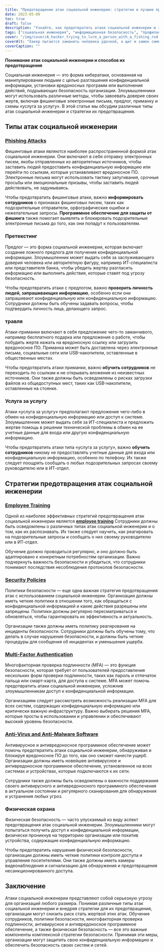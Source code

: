 ```yaml
---
title: "Предотвращение атак социальной инженерии: стратегии и лучшие практики"
date: 2023-05-09
toc: true
draft: false
description: "Узнайте, как предотвратить атаки социальной инженерии и защитить конфиденциальную информацию вашей организации с помощью обучения сотрудников, политик безопасности и многого другого."
tags: ["социальная инженерия", "информационная безопасность", "профилактика", "обучение персонала", "политики безопасности", "многофакторная аутентификация", "антивирус", "физическая охрана", "правительственные постановления", "ФИСМА", "HIPAA", "защита данных", "киберугрозы", "сетевая безопасность", "информационная безопасность", "конфиденциальная информация", "киберпреступность", "согласие", "стратегия кибербезопасности", "безопасность данных"]
cover: "/img/cover/A_hacker_trying_to_lure_a_person_with_a_fishing_rod.png"
coverAlt: "Хакер пытается заманить человека удочкой, а щит и замок символизируют кибербезопасность."
coverCaption: ""
---
```


**Понимание атак социальной инженерии и способов их предотвращения**

Социальная инженерия — это форма кибератаки, основанная на манипулировании людьми с целью разглашения конфиденциальной информации, установки вредоносных программ или выполнения действий, подрывающих безопасность организации. Злоумышленники могут использовать различные методы, чтобы завоевать доверие своих жертв, включая фишинговые электронные письма, предлог, приманку и схемы «услуга за услугу». В этой статье мы обсудим различные типы атак социальной инженерии и стратегии их предотвращения.

## Типы атак социальной инженерии

### [Phishing Attacks](https://simeononsecurity.ch/articles/how-to-identify-phishing/)

Фишинговые атаки являются наиболее распространенной формой атак социальной инженерии. Они включают в себя отправку электронных писем, якобы отправленных из авторитетных источников, чтобы заставить людей предоставить конфиденциальную информацию или перейти по ссылкам, которые устанавливают вредоносное ПО. Электронные письма могут использовать тактику запугивания, срочные просьбы или эмоциональные призывы, чтобы заставить людей действовать, не задумываясь.

Чтобы предотвратить фишинговые атаки, важно **информировать сотрудников** о признаках фишинговых писем, таких как подозрительные отправители, орфографические ошибки и нежелательные запросы. **Программное обеспечение для защиты от фишинга** также помогает выявлять и блокировать подозрительные электронные письма до того, как они попадут к пользователям.

### Претекстинг

Предлог — это форма социальной инженерии, которая включает создание ложного предлога для получения конфиденциальной информации. Злоумышленник может выдать себя за заслуживающего доверия человека или авторитетную фигуру, например ИТ-специалиста или представителя банка, чтобы убедить жертву разгласить информацию или выполнить действия, которые ставят под угрозу безопасность.

Чтобы предотвратить атаки с предлогом, важно **проверить личность людей, запрашивающих информацию**, особенно если они запрашивают конфиденциальную или конфиденциальную информацию. Сотрудники должны быть обучены задавать вопросы, чтобы подтвердить личность лица, делающего запрос.

### травля

Атаки-приманки включают в себя предложение чего-то заманчивого, например бесплатного подарка или предложения о работе, чтобы побудить жертв нажать на вредоносную ссылку или загрузить вредоносное ПО. Приманка может быть доставлена через электронные письма, социальные сети или USB-накопители, оставленные в общественных местах.

Чтобы предотвратить атаки приманки, важно **обучить сотрудников** не переходить по ссылкам и не открывать вложения из неизвестных источников. Они также должны быть осведомлены о рисках загрузки файлов из общедоступных мест, таких как USB-накопители, оставленные на стоянке.

### Услуга за услугу

Атаки «услуга за услугу» предполагают предложение чего-либо в обмен на конфиденциальную информацию или доступ к системе. Злоумышленник может выдать себя за ИТ-специалиста и предложить жертве помощь в решении технической проблемы в обмен на ее учетные данные для входа или другую конфиденциальную информацию.

Чтобы предотвратить атаки типа «услуга за услугу», важно **обучить сотрудников** никому не предоставлять учетные данные для входа или конфиденциальную информацию, особенно по телефону. Их также следует поощрять сообщать о любых подозрительных запросах своему руководителю или в ИТ-отдел.

## Стратегии предотвращения атак социальной инженерии

### [Employee Training](https://simeononsecurity.ch/articles/how-to-build-and-manage-an-effective-cybersecurity-awareness-training-program/)

Одной из наиболее эффективных стратегий предотвращения атак социальной инженерии является [**employee training**](https://simeononsecurity.ch/articles/how-to-build-and-manage-an-effective-cybersecurity-awareness-training-program/) Сотрудники должны быть осведомлены о различных типах атак социальной инженерии и о том, как их распознавать. Их также следует научить, как реагировать на подозрительные запросы и сообщать о них своему руководителю или в ИТ-отдел.

Обучение должно проводиться регулярно, и оно должно быть адаптировано к конкретным потребностям организации. Важно подчеркнуть важность безопасности и убедиться, что сотрудники понимают последствия несоблюдения протоколов безопасности.

### [Security Policies](https://simeononsecurity.ch/articles/how-to-secure-your-organization-against-insider-threats/)

Политики безопасности — еще одна важная стратегия предотвращения атак с использованием социальной инженерии. Организации должны иметь четкие политики в отношении того, как обращаться с конфиденциальной информацией и какие действия разрешены или запрещены. Политики должны регулярно пересматриваться и обновляться, чтобы гарантировать их эффективность и актуальность.

Организации также должны иметь политику реагирования на инциденты безопасности. Сотрудники должны быть обучены тому, что делать в случае нарушения безопасности, и должны быть четкие процедуры для сообщения об инцидентах и уменьшения ущерба.

### [Multi-Factor Authentication](https://simeononsecurity.ch/articles/the-pros-and-cons-of-multi-factor-autentication/)

Многофакторная проверка подлинности (MFA) — это функция безопасности, которая требует от пользователей предоставления нескольких форм проверки подлинности, таких как пароль и отпечаток пальца или смарт-карта, для доступа к системе. MFA может помочь предотвратить атаки социальной инженерии, усложнив злоумышленникам доступ к конфиденциальной информации.

Организациям следует рассмотреть возможность реализации MFA для всех систем, содержащих конфиденциальную информацию или критически важную инфраструктуру. Важно выбирать решения MFA, которые просты в использовании и управлении и обеспечивают высокий уровень безопасности.

### [Anti-Virus and Anti-Malware Software](https://simeononsecurity.ch/recommendations/anti-virus)

Антивирусное и антивредоносное программное обеспечение может помочь предотвратить атаки социальной инженерии, обнаруживая и блокируя вредоносное ПО до того, как оно сможет нанести ущерб. Организации должны иметь новейшее антивирусное и антивредоносное программное обеспечение, установленное на всех системах и устройствах, которые подключаются к их сети.

Сотрудники также должны быть осведомлены о важности поддержания своего антивирусного и антивредоносного программного обеспечения в актуальном состоянии и регулярного сканирования для обнаружения и устранения любых угроз.

### Физическая охрана

Физическая безопасность — часто упускаемый из виду аспект предотвращения атак социальной инженерии. Злоумышленники могут попытаться получить доступ к конфиденциальной информации, физически проникнув на территорию организации или похитив устройства, содержащие конфиденциальную информацию.

Чтобы предотвратить нарушения физической безопасности, организации должны иметь четкие политики контроля доступа и управления посетителями. Они также должны иметь камеры видеонаблюдения и сигнализацию для обнаружения и предотвращения несанкционированного доступа.

## Заключение

Атаки социальной инженерии представляют собой серьезную угрозу для организаций любого размера. Понимая различные типы атак социальной инженерии и внедряя стратегии для их предотвращения, организации могут снизить риск стать жертвой этих атак. Обучение сотрудников, политики безопасности, многофакторная проверка подлинности, антивирусное и антивредоносное программное обеспечение, а также физическая безопасность — все это важные компоненты комплексной стратегии безопасности. Принимая эти меры, организации могут защитить свою конфиденциальную информацию и обеспечить безопасность своих систем и сетей.
